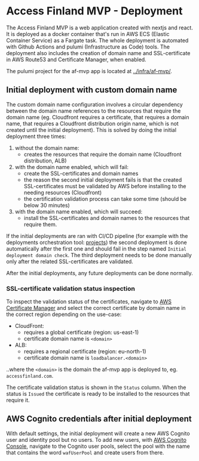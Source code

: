 # Access Finland MVP - Deployment

The Access Finland MVP is a web application created with nextjs and react. It is deployed as a docker container that's run in AWS ECS (Elastic Container Service) as a Fargate task. The whole deployment is automated with Github Actions and pulumi (Infrastructure as Code) tools. The deployment also includes the creation of domain name and SSL-certificate in AWS Route53 and Certificate Manager, when enabled. 

The pulumi project for the af-mvp app is located at [../infra/af-mvp/](../infra/af-mvp/).

## Initial deployment with custom domain name

The custom domain name configuration involves a circular dependency between the domain name references to the resources that require the domain name (eg. Cloudfront requires a certificate, that requires a domain name, that requires a Cloudfront distribution origin name, which is not created until the initial deployment). This is solved by doing the initial deployment three times: 

1. without the domain name:
    - creates the resources that require the domain name (Cloudfront distribution, ALB)
2. with the domain name enabled, which will fail: 
    - create the SSL-certificates and domain names
    - the reason the second initial deployment fails is that the created SSL-certificates must be validated by AWS before installing to the needing resources (Cloudfront)
    - the certification validation process can take some time (should be below 30 minutes)
3. with the domain name enabled, which will succeed: 
    - install the SSL-certificates and domain names to the resources that require them.

If the initial deployments are ran with CI/CD pipeline (for example with the deployments orchestration tool: [projects](https://github.com/Virtual-Finland-Development/projects)) the second deployment is done automatically after the first one and should fail in the step named `Initial deployment domain check`. The third deployment needs to be done manually only after the related SSL-certificates are validated. 

After the initial deployments, any future deployments can be done normally.

### SSL-certificate validation status inspection

To inspect the validation status of the certificates, navigate to [AWS Certificate Manager](https://console.aws.amazon.com/acm/home) and select the correct certificate by domain name in the correct region depending on the use-case:

- CloudFront: 
  - requires a global certificate (region: us-east-1)
  - certificate domain name is `<domain>`
- ALB:
  - requires a regional certificate (region: eu-north-1)
  - certificate domain name is `loadbalancer.<domain>` 

..where the `<domain>` is the domain the af-mvp app is deployed to, eg. `accessfinland.com`.

The certificate validation status is shown in the `Status` column. When the status is `Issued` the certificate is ready to be installed to the resources that require it. 

## AWS Cognito credentials after initial deployment

With default settings, the initial deployment will create a new AWS Cognito user and identity pool but no users. To add new users, with [AWS Cognito Console](https://eu-north-1.console.aws.amazon.com/cognito/v2/idp/user-pools), navigate to the Cognito user pools, select the pool with the name that contains the word `wafUserPool` and create users from there.